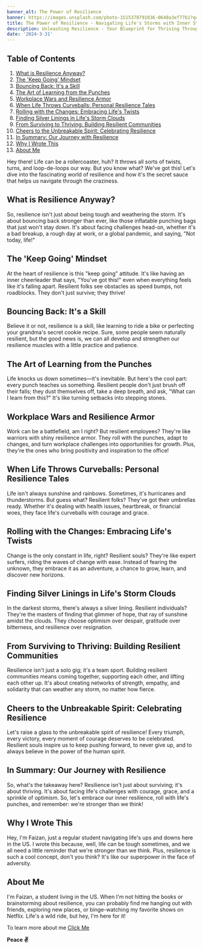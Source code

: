 ```yaml
---
banner_alt: The Power of Resilience
banner: https://images.unsplash.com/photo-1515378791036-0648a3ef77b2?q=80&w=2070&auto=format&fit=crop&ixlib=rb-4.0.3&ixid=M3wxMjA3fDB8MHxwaG90by1wYWdlfHx8fGVufDB8fHx8fA%3D%3D
title: The Power of Resilience - Navigating Life's Storms with Inner Strength
description: Unleashing Resilience - Your Blueprint for Thriving Through Life's Challenges
date: '2024-3-31'
---
```


## Table of Contents

1. [What is Resilience Anyway?](#what-is-resilience-anyway)
2. [The 'Keep Going' Mindset](#the-keep-going-mindset)
3. [Bouncing Back: It's a Skill](#bouncing-back-its-a-skill)
4. [The Art of Learning from the Punches](#the-art-of-learning-from-the-punches)
5. [Workplace Wars and Resilience Armor](#workplace-wars-and-resilience-armor)
6. [When Life Throws Curveballs: Personal Resilience Tales](#when-life-throws-curveballs-personal-resilience-tales)
7. [Rolling with the Changes: Embracing Life's Twists](#rolling-with-the-changes-embracing-lifes-twists)
8. [Finding Silver Linings in Life's Storm Clouds](#finding-silver-linings-in-lifes-storm-clouds)
9. [From Surviving to Thriving: Building Resilient Communities](#from-surviving-to-thriving-building-resilient-communities)
10. [Cheers to the Unbreakable Spirit: Celebrating Resilience](#cheers-to-the-unbreakable-spirit-celebrating-resilience)
11. [In Summary: Our Journey with Resilience](#in-summary-our-journey-with-resilience)
12. [Why I Wrote This](#why-i-wrote-this)
13. [About Me](#about-me)

Hey there! Life can be a rollercoaster, huh? It throws all sorts of twists, turns, and loop-de-loops our way. But you know what? We've got this! Let's dive into the fascinating world of resilience and how it's the secret sauce that helps us navigate through the craziness.

## What is Resilience Anyway?

So, resilience isn't just about being tough and weathering the storm. It's about bouncing back stronger than ever, like those inflatable punching bags that just won't stay down. It's about facing challenges head-on, whether it's a bad breakup, a rough day at work, or a global pandemic, and saying, "Not today, life!"

## The 'Keep Going' Mindset

At the heart of resilience is this "keep going" attitude. It's like having an inner cheerleader that says, "You've got this!" even when everything feels like it's falling apart. Resilient folks see obstacles as speed bumps, not roadblocks. They don't just survive; they thrive!

## Bouncing Back: It's a Skill

Believe it or not, resilience is a skill, like learning to ride a bike or perfecting your grandma's secret cookie recipe. Sure, some people seem naturally resilient, but the good news is, we can all develop and strengthen our resilience muscles with a little practice and patience.

## The Art of Learning from the Punches

Life knocks us down sometimes—it's inevitable. But here's the cool part: every punch teaches us something. Resilient people don't just brush off their falls; they dust themselves off, take a deep breath, and ask, "What can I learn from this?" It's like turning setbacks into stepping stones.

## Workplace Wars and Resilience Armor

Work can be a battlefield, am I right? But resilient employees? They're like warriors with shiny resilience armor. They roll with the punches, adapt to changes, and turn workplace challenges into opportunities for growth. Plus, they're the ones who bring positivity and inspiration to the office!

## When Life Throws Curveballs: Personal Resilience Tales

Life isn't always sunshine and rainbows. Sometimes, it's hurricanes and thunderstorms. But guess what? Resilient folks? They've got their umbrellas ready. Whether it's dealing with health issues, heartbreak, or financial woes, they face life's curveballs with courage and grace.

## Rolling with the Changes: Embracing Life's Twists

Change is the only constant in life, right? Resilient souls? They're like expert surfers, riding the waves of change with ease. Instead of fearing the unknown, they embrace it as an adventure, a chance to grow, learn, and discover new horizons.

## Finding Silver Linings in Life's Storm Clouds

In the darkest storms, there's always a silver lining. Resilient individuals? They're the masters of finding that glimmer of hope, that ray of sunshine amidst the clouds. They choose optimism over despair, gratitude over bitterness, and resilience over resignation.

## From Surviving to Thriving: Building Resilient Communities

Resilience isn't just a solo gig; it's a team sport. Building resilient communities means coming together, supporting each other, and lifting each other up. It's about creating networks of strength, empathy, and solidarity that can weather any storm, no matter how fierce.

## Cheers to the Unbreakable Spirit: Celebrating Resilience

Let's raise a glass to the unbreakable spirit of resilience! Every triumph, every victory, every moment of courage deserves to be celebrated. Resilient souls inspire us to keep pushing forward, to never give up, and to always believe in the power of the human spirit.

## In Summary: Our Journey with Resilience

So, what's the takeaway here? Resilience isn't just about surviving; it's about thriving. It's about facing life's challenges with courage, grace, and a sprinkle of optimism. So, let's embrace our inner resilience, roll with life's punches, and remember: we're stronger than we think!

## Why I Wrote This

Hey, I'm Faizan, just a regular student navigating life's ups and downs here in the US. I wrote this because, well, life can be tough sometimes, and we all need a little reminder that we're stronger than we think. Plus, resilience is such a cool concept, don't you think? It's like our superpower in the face of adversity.

## About Me

I'm Faizan, a student living in the US. When I'm not hitting the books or brainstorming about resilience, you can probably find me hanging out with friends, exploring new places, or binge-watching my favorite shows on Netflix. Life's a wild ride, but hey, I'm here for it!

To learn more about me [Click Me](https://faizanak.vercel.app/blog/about)

**Peace ✌**
